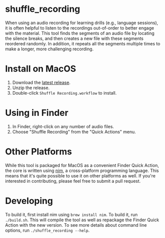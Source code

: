 # shuffle_recording
When using an audio recording for learning drills (e.g., language sessions), it is
often helpful to listen to the recordings out-of-order to better engage with the
material.  This tool finds the segments of an audio file by locating the silence
breaks, and then creates a new file with these segments reordered randomly.  In
addition, it repeats all the segments multiple times to make a longer, more
challenging recording.

# Install on MacOS
1. Download the [latest release](https://github.com/jdve/shuffle_recording/releases).
2. Unzip the release.
3. Double-click `Shuffle Recording.workflow` to install.

# Using in Finder 
1. In Finder, right-click on any number of audio files.
2. Choose "Shuffle Recording" from the "Quick Actions" menu.

# Other Platforms
While this tool is packaged for MacOS as a convenient Finder Quick Action, the core
is written using [nim](https://nim-lang.org), a cross-platform programming language.
This means that it's quite possible to use it on other platforms as well.  If you're
interested in contributing, please feel free to submit a pull request.

# Developing
To build it, first install nim using `brew install nim`.  To build it, run `./build.sh`.
This will compile the tool as well as repackage the Finder Quick Action with the new
version.  To see more details about command line options, run `./shuffle_recording --help`.
